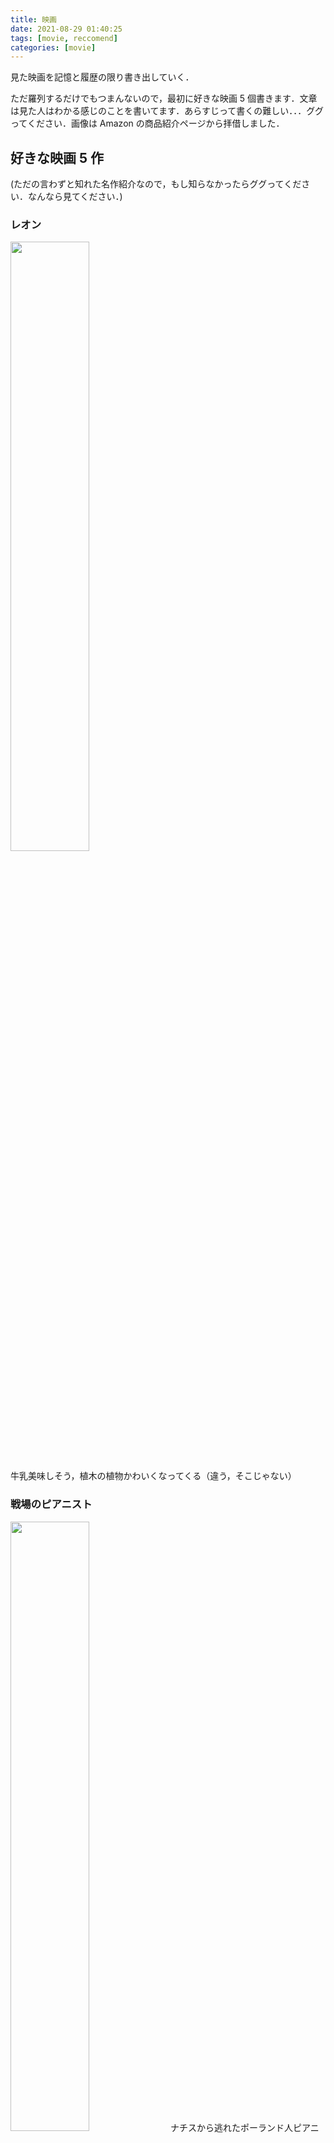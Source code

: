 ```yaml
---
title: 映画
date: 2021-08-29 01:40:25
tags: [movie, reccomend]
categories: [movie]
---
```


見た映画を記憶と履歴の限り書き出していく．

ただ羅列するだけでもつまんないので，最初に好きな映画 5 個書きます．文章は見た人はわかる感じのことを書いてます．あらすじって書くの難しい．．．ググってください．画像は Amazon の商品紹介ページから拝借しました．

<!-- more -->

## 好きな映画 5 作

(ただの言わずと知れた名作紹介なので，もし知らなかったらググってください．なんなら見てください．)

### レオン

<img src="https://m.media-amazon.com/img/I/818qb71T25L._AC_UL640_FMwebp_QL65_.jpg" width = "50%">

牛乳美味しそう，植木の植物かわいくなってくる（違う，そこじゃない）

### 戦場のピアニスト

<img src="https://img-na.ssl-images-amazon.com/img/I/71rDEq9xtbS._SX600_.jpg" width = "50%">
ナチスから逃れたポーランド人ピアニストが荒廃した誰もいない瓦礫の街の中を生き延びる話．見終わった時の感覚が忘れられない．

### スターウォーズ

<img src="https://m.media-amazon.com/img/I/91ZGpbvIk-L._AC_SX296_SY426_FMwebp_QL65_.jpg" width = "50%">
7 までは見た．1 から 6 の順で見たので，アナキンスカイウォーカーが好きになってしまった．ケノービの三つ編みちょっと憧れる．

### 愛を読む人

<img src="https://m.media-amazon.com/img/I/81fNRp+h6eL._AC_SX296_SY426_FMwebp_QL65_.jpg" width = "50%">
物語の後半からの展開が好き．原作本の日本語訳では『朗読者』．

### フォレスト・ガンプ

<img src="https://m.media-amazon.com/img/I/71yJ8CT0RYL._AC_SX296_SY426_FMwebp_QL65_.jpg" width = "50%">
この映画見てから人の靴が気になるようになった．世界史の先生がウォーターゲート事件の話するときにこの映画持ち出してきた．

## 映画列挙する

<details><summary>邦画</summary><div>

## 邦画

- 引っ越し大名！（星野源が主演！！）
- 地獄でなぜ悪い
- 図書館戦争
- AI 崩壊
- 君は月夜に光り輝く
- 君の膵臓を食べたい
- 真夏の方程式
- 海街 diary
- 八日目の蝉
- ソロモンの偽証
- 海賊と呼ばれた男
- マチネの終わりに
- 帝一の國
- ぼくは明日，昨日の君とデートする
- ピースオブケイク
- 永遠の０
- 海月姫
- リップヴァンウィンクルの花嫁
- 殿！利息でござる！
- キツツキと雨（星野源のフィルムが主題歌）
- オリエント急行殺人事件（テレビで日本人がやってたやつ）
- シン・ゴジラ
- バクマン

</div></details>

<details><summary>アニメ</summary><div>

## アニメ

- 聲の形
- ペンギンハイウェイ
- 夜は短し歩けよ乙女
- ジブリ（風たちぬとコクリコ坂が好き）
- 時をかける少女
- サマーウォーズ
- おおかみこどもの雨と雪
- 君の名は

</div></details>

<details><summary>洋画</summary><div>

## 洋画

- 戦場のピアニスト
- 風と共に去りぬ
- トゥルーマン・ショー
- レオン
- BACK TO THE FUTURE(1-3，何回見たかわからん)
- ジュラシックパーク・ジュラシックワールド（一作目しか勝たん）
- 時計仕掛けのオレンジ（わからない，わからなかった）
- Shining（怖い）
- 雨に唄えば（Singin' in the rain 歌えるようになった）
- 愛を読む人
- スターウォーズ
- グリーンブック
- ハリーポッター（死の秘宝 part2, ファンタスティックビーストまでは見た）
- チャーリーとチョコレート工場
- シンドラーのリスト
- ショーシャンクの空に
- 2001 年宇宙の旅（わからんかった，もう一回みたい）
- ショーシャンクの空に(ビール美味しそう)
- フォレスト・ガンプ
- ララランド
- アニー
- GOONIES
- タイタニック
- はじまりへの旅（チョムスキーこれで知った）
- マイ・インターン（定年退職したおじいさんがインターンになる話）
- インターンシップ（職を失った二人のおじさんが Google のインターンになる話）
- 英国王のスピーチ
- セッション
- 私はダニエル・ブレイク
- きみに読む物語
- 最強のふたり
- 50 回目のファーストキス
- TOP GUN（戦闘機かっこいいし，ハーレーも好き）
- アバウト・タイム
- ブルース・ブラザーズ
- インターステラー
- フィールド・オブ・ドリームス
- キャスト・アウェイ
- ベンジャミン・バトン　数奇な人生
- 帰ってきたヒトラー
- インセプション
- ライ麦畑の反逆児
- ブックスマート
- ビリーブ 未来への大逆転
- ムーンライト
- アマンダと僕
- サーミの血
- ウォールフラワー
- ワンダー　君は太陽
- LUCY ルーシー
- ミリオネア
- スタンドバイミー（ドラえもんもそうじゃない方も）
- 最高の人生の見つけ方
- イミテーションゲーム
- イエスマン“YES”は人生のパスワード
- ミスト
- レ・ミゼラブル
- ガタカ（中学の理科で見た）
- ロスト・エモーション
- ゲット・アウト
- プライドと偏見
- 生きてこそ（カニバリズムが出てくるので注意）
- 愛と哀しみの果て
- リリーのすべて
- エクス・マキナ
- 13th -憲法修正第 13 条-(Brack lives matter が流行ってた？時に見た)
- ブルース・ブラザーズ

</div></details>

<details><summary>見たい映画</summary><div>

## 見たい映画

- エターナルサンシャイン（高校の文化祭の劇でやってるとこ見たから）
- プライベートライアン（見ようとしたけど，戦場が怖くて停止してしまった）
- アラビアのロレンス（世界史の先生が勧めてたような？？？）
- ボヘミアン・ラプソディ

</div></details>
